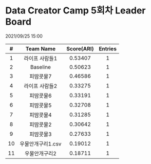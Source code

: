 # Data Creator Camp 5회차 Leader Board
2021/09/25 15:00

|#|Team Name|Score(ARI)|Entries|  
|:---:|:---:|:---:|:---:|  
|1|라이프 사람들1|0.53407|1|  
|2|Baseline|0.50623|1|  
|3|피땀콧물7|0.46586|1|  
|4|라이프 사람들2|0.33275|1|  
|5|피땀콧물6|0.33191|1|  
|6|피땀콧물5|0.32708|1|  
|7|피땀콧물4|0.31285|1|  
|8|피땀콧물2|0.30642|1|  
|9|피땀콧물3|0.27633|1|  
|10|우물안개구리1.csv|0.19012|1|  
|11|우물안개구리2|0.18711|1|  
